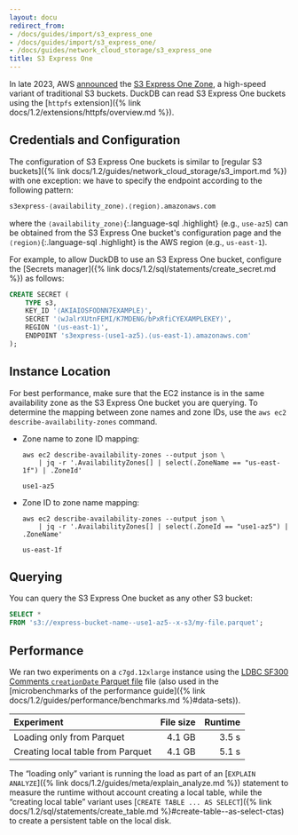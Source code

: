 ```yaml
---
layout: docu
redirect_from:
- /docs/guides/import/s3_express_one
- /docs/guides/import/s3_express_one/
- /docs/guides/network_cloud_storage/s3_express_one
title: S3 Express One
---
```


In late 2023, AWS [announced](https://aws.amazon.com/about-aws/whats-new/2023/11/amazon-s3-express-one-zone-storage-class/) the [S3 Express One Zone](https://docs.aws.amazon.com/AmazonS3/latest/userguide/s3-express-one-zone.html), a high-speed variant of traditional S3 buckets.
DuckDB can read S3 Express One buckets using the [`httpfs` extension]({% link docs/1.2/extensions/httpfs/overview.md %}).

## Credentials and Configuration

The configuration of S3 Express One buckets is similar to [regular S3 buckets]({% link docs/1.2/guides/network_cloud_storage/s3_import.md %}) with one exception:
we have to specify the endpoint according to the following pattern:

```sql
s3express-⟨availability_zone⟩.⟨region⟩.amazonaws.com
```

where the `⟨availability_zone⟩`{:.language-sql .highlight} (e.g., `use-az5`) can be obtained from the S3 Express One bucket's configuration page and the `⟨region⟩`{:.language-sql .highlight} is the AWS region (e.g., `us-east-1`).

For example, to allow DuckDB to use an S3 Express One bucket, configure the [Secrets manager]({% link docs/1.2/sql/statements/create_secret.md %}) as follows:

```sql
CREATE SECRET (
    TYPE s3,
    KEY_ID '⟨AKIAIOSFODNN7EXAMPLE⟩',
    SECRET '⟨wJalrXUtnFEMI/K7MDENG/bPxRfiCYEXAMPLEKEY⟩',
    REGION '⟨us-east-1⟩',
    ENDPOINT 's3express-⟨use1-az5⟩.⟨us-east-1⟩.amazonaws.com'
);
```

## Instance Location

For best performance, make sure that the EC2 instance is in the same availability zone as the S3 Express One bucket you are querying.
To determine the mapping between zone names and zone IDs, use the `aws ec2 describe-availability-zones` command.

* Zone name to zone ID mapping:

  ```batch
  aws ec2 describe-availability-zones --output json \
      | jq -r '.AvailabilityZones[] | select(.ZoneName == "us-east-1f") | .ZoneId'
  ```

  ```text
  use1-az5
  ```

* Zone ID to zone name mapping:

  ```batch
  aws ec2 describe-availability-zones --output json \
      | jq -r '.AvailabilityZones[] | select(.ZoneId == "use1-az5") | .ZoneName'
  ```

  ```text
  us-east-1f
  ```

## Querying

You can query the S3 Express One bucket as any other S3 bucket:

```sql
SELECT *
FROM 's3://express-bucket-name--use1-az5--x-s3/my-file.parquet';
```

## Performance

We ran two experiments on a `c7gd.12xlarge` instance using the [LDBC SF300 Comments `creationDate` Parquet file](https://blobs.duckdb.org/data/ldbc-sf300-comments-creationDate.parquet) file (also used in the [microbenchmarks of the performance guide]({% link docs/1.2/guides/performance/benchmarks.md %}#data-sets)).

| Experiment | File size | Runtime |
|:-----|--:|--:|
| Loading only from Parquet | 4.1 GB | 3.5 s |
| Creating local table from Parquet | 4.1 GB | 5.1 s |

The “loading only” variant is running the load as part of an [`EXPLAIN ANALYZE`]({% link docs/1.2/guides/meta/explain_analyze.md %}) statement to measure the runtime without account creating a local table, while the “creating local table” variant uses [`CREATE TABLE ... AS SELECT`]({% link docs/1.2/sql/statements/create_table.md %}#create-table--as-select-ctas) to create a persistent table on the local disk.
